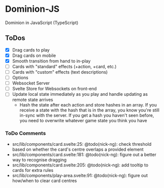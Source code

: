 # Dominion-JS
Dominion in JavaScript (TypeScript)

## ToDos

- [x] Drag cards to play
- [x] Drag cards on mobile
- [x] Smooth transition from hand to in-play
- [ ] Cards with "standard" effects (+action, +card, etc.)
- [ ] Cards with "custom" effects (text descriptions)
- [ ] Options
- [ ] Websocket Server
- [ ] Svelte Store for Websockets on front-end
- [ ] Update local state immediately as you play and handle updating as remote state arrives
   - Hash the state after each action and store hashes in an array. If you receive a state with the hash that is in the array, you know you're still in-sync with the server. If you get a hash you haven't seen before, you need to overwrite whatever game state you think you have

### ToDo Comments

- src/lib/components/card.svelte:25: @todo(nick-ng): check threshold based on whether the card's centre overlaps a provided element
- src/lib/components/card.svelte:181: @todo(nick-ng): figure out a better way to recognise dragging
- src/lib/components/card.svelte:205: @todo(nick-ng): add tooltip to cards for extra rules
- src/lib/components/play-area.svelte:91: @todo(nick-ng): figure out how/when to clear card centres
